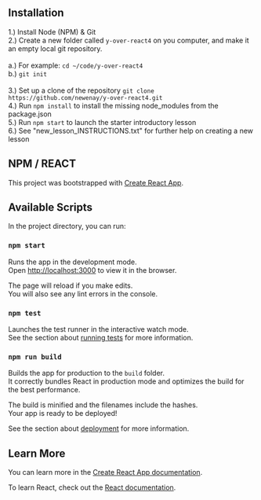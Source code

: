 ## Installation

1.) Install Node (NPM) & Git<br>
2.) Create a new folder called `y-over-react4` on you computer, and make it an empty local git repository.<br><br>
    a.) For example: `cd ~/code/y-over-react4`<br>
    b.) `git init`<br><br>
3.) Set up a clone of the repository `git clone https://github.com/newenay/y-over-react4.git`<br>
4.) Run `npm install` to install the missing node_modules from the package.json<br>
5.) Run `npm start` to launch the starter introductory lesson<br>
6.) See "new_lesson_INSTRUCTIONS.txt" for further help on creating a new lesson<br>

## NPM / REACT

This project was bootstrapped with [Create React App](https://github.com/facebook/create-react-app).

## Available Scripts

In the project directory, you can run:

### `npm start`

Runs the app in the development mode.<br>
Open [http://localhost:3000](http://localhost:3000) to view it in the browser.

The page will reload if you make edits.<br>
You will also see any lint errors in the console.

### `npm test`

Launches the test runner in the interactive watch mode.<br>
See the section about [running tests](https://facebook.github.io/create-react-app/docs/running-tests) for more information.

### `npm run build`

Builds the app for production to the `build` folder.<br>
It correctly bundles React in production mode and optimizes the build for the best performance.

The build is minified and the filenames include the hashes.<br>
Your app is ready to be deployed!

See the section about [deployment](https://facebook.github.io/create-react-app/docs/deployment) for more information.

## Learn More

You can learn more in the [Create React App documentation](https://facebook.github.io/create-react-app/docs/getting-started).

To learn React, check out the [React documentation](https://reactjs.org/).
